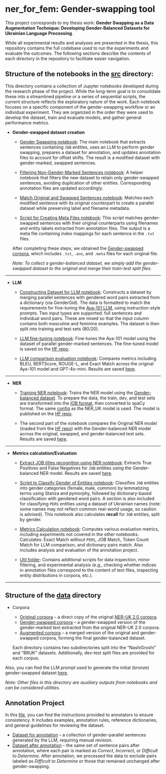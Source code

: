 # ner_for_fem: Gender-swapping tool


This project corresponds to my thesis work: <b>Gender Swapping as a Data Augmentation Technique: Developing Gender-Balanced Datasets for Ukrainian Language Processing</b>.

While all experimental results and analyses are presented in the thesis, this repository contains the full codebase used to run the experiments and evaluate the outcomes. The following sections describe the contents of each directory in the repository to facilitate easier navigation.


## Structure of the notebooks in the [src](src) directory:

This directory contains a collection of Jupyter notebooks developed during the research phase of the project. While the long-term goal is to consolidate these into a streamlined pipeline or a series of sequential scripts, the current structure reflects the exploratory nature of the work. Each notebook focuses on a specific component of the gender-swapping workflow or an individual experiment. They are organized in the order they were used to develop the dataset, train and evaluate models, and gather general performance metrics.


- <b>Gender-swapped dataset creation</b>

    - [Gender Swapping notebook](src/1_gender_swapping.ipynb): The main notebook that extracts sentences containing `JOB` entities, uses an LLM to perform gender swapping, prepares a dataset for annotation, and updates annotation files to account for offset shifts. The result is a modified dataset with gender-marked, swapped sentences.

    - [Filtering Non-Gender-Marked Sentences notebook](src/2_remove_not_swapped_sentence_from_the_text.ipynb): A helper notebook that filters the new dataset to retain only gender-swapped sentences, avoiding duplication of other entities. Corresponding annotation files are updated accordingly.

    - [Match Original and Swapped Sentences notebook](src/3_match_swapped_dataset_with_original_by_sentences.ipynb): Matches each modified sentence with its original counterpart to create a parallel dataset while preserving label and filename metadata.

    - [Script for Creating Meta Files notebook](src/4_creation_of_meta_files.ipynb): This script matches gender-swapped sentences with their original counterparts using filenames and entity labels extracted from annotation files. The output is a meta file containing index mappings for each sentence in the `.txt` files.

    After completing these steps, we obtained the [Gender-swapped corpora](data/v2.0-swapped), which includes `.txt`, `.ann`, and `.meta` files for each original file.


    *Note: To collect a gender-balanced dataset, we simply add the gender-swapped dataset to the original and merge their train-test split files.*

---

- <b>LLM</b>

    - [Constructing Dataset for LLM notebook](src/5_creation_of_parallel_dataset_for_llm.ipynb): Constructs a dataset by merging parallel sentences with gendered word pairs extracted from a dictionary (via GenderGid). The data is formatted to match the requirements for fine-tuning the [Aya-101 LLM](https://huggingface.co/CohereLabs/aya-101), using instruction-style prompts. Two input types are supported: full sentences and individual word pairs. These are mixed so that the input column contains both masculine and feminine examples. The dataset is then split into training and test sets (80/20).

    - [LLM fine-tuning notebook](src/ner_and_llm_models/train_llm_aya-101.ipynb): Fine-tunes the Aya-101 model using the dataset of parallel gender-marked sentences. The fine-tuned model is saved on the [HF repo](https://huggingface.co/linndfors/uk-gender-swapper-aya-101).

    - [LLM comparison evaluation notebook](src/ner_and_llm_models/eval_llm_aya-101.ipynb): Compares metrics including BLEU, BERTScore, ROUGE-L, and Exact Match across the original Aya-101 model and GPT-4o-mini. Results are saved [here](data/results_of_evaluation/LLM_models_comparisson).

---

- <b>NER</b>

    - [Training NER notebook](src/ner_and_llm_models/train_NER.ipynb): Trains the NER model using the [Gender-balanced dataset](data/v2.0-balanced). To prepare the data, the train, dev, and test sets are transformed into the [IOB format](data/iob_format/balanced_iob_format), then converted to spaCy format. The same [config](src/ner_and_llm_models/config.cfg) as the NER_UK model is used. The model is published on the [HF repo](https://huggingface.co/linndfors/uk_ner_gender-balanced).

    - The second part of the notebook compares the Original NER model (loaded from the [HF repo](https://huggingface.co/dchaplinsky/uk_ner_web_trf_13class)) with the Gender-balanced NER model across the original, swapped, and gender-balanced test sets. Results are saved [here](data/results_of_evaluation/NER_evaluation_results).


---

- <b>Metrics calculation/Evaluation</b>

    - [Extract JOB titles recognition using NER notebook](src/ner_and_llm_models/ner_for_JOB_entities_accuracy.ipynb): Extracts True Positives and False Negatives for `JOB` entities using the Gender-balanced NER model. Results are saved [here](data/results_of_evaluation/NER_JOB_class_results).

    - [Script to Classify Gender of Entities notebook](src/gender_classification_for_entities.ipynb): Classifies `JOB` entities into gender categories (female, male, common) by lemmatizing terms using Stanza and pymorphy, followed by dictionary-based classification with gendered word pairs. A section is also included for classifying `PERS` entities using a dataset of Ukrainian names (note: some names may not reflect common real-world usage, so caution is advised). This notebook also calculates <b>recall</b> for `JOB` entities, split by gender.

    - [Metrics Calculation notebook](src/metrics.ipynb): Computes various evaluation metrics, including experiments not covered in the other notebooks. Calculates: Exact Match without `PERS`, JOB Match, Token Count Match for LLM comparison, and dictionary pairs match. Also includes analysis and evaluation of the annotation project.

    - [Util folder](./src/util): Contains additional scripts for data inspection, minor filtering, and experimental analysis (e.g., checking whether indices in annotation files correspond to the content of text files, inspecting entity distributions in corpora, etc.).

----

## Structure of the [data](data) directory

- Corpora

    - [Original corpora](data/v2.0) – a direct copy of the original [NER-UK 2.0 corpora](https://github.com/lang-uk/ner-uk/tree/master/v2.0).
    - [Gender-swapped corpora](data/v2.0-swapped) – a gender-swapped version of the gender-marked text extracted from the original NER-UK 2.0 corpora.
    - [Augmented corpora](data/v2.0-balanced) – a merged version of the original and gender-swapped corpora, forming the final gender-balanced dataset.

    Each directory contains two subdirectories split into the "NashiGroshi" and "BRUK" datasets. Additionally, dev-test split files are provided for each corpus.

Also, you can find the LLM prompt used to generate the initial (bronze) gender-swapped dataset [here](data/prompt.txt).

*Note: Other files in this directory are auxiliary outputs from notebooks and can be considered utilities.*

## Annotation Project

In this [file](annotation_project/annotation_instruction.txt), you can find the instructions provided to annotators to ensure consistency. It includes examples, annotation rules, reference dictionaries, and general guidelines for reviewing the dataset.

- [Dataset for annotation](annotation_project/sentences_for_annotation) – a collection of gender-parallel sentences generated by the LLM, requiring manual revision.
- [Dataset after annotation](annotation_project/sentences_after_annotation) – the same set of sentence pairs after annotation, where each pair is marked as *Correct*, *Incorrect*, or *Difficult to Determine*. After annotation, we processed the data to exclude pairs labeled as *Difficult to Determine* or those that remained unchanged after gender-swapping.
